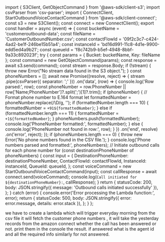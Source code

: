 import { S3Client, GetObjectCommand } from '@aws-sdk/client-s3';
import csvParser from 'csv-parser';
import { ConnectClient, StartOutboundVoiceContactCommand } from '@aws-sdk/client-connect';
const s3 = new S3Client();
const connect = new ConnectClient();
export const handler = async (event) => {
 const bucketName = 'customeroutbound-data';
 const fileName = 'CustomerOutboundNumber.csv';
 const contactFlowId = '09f2c3c7-c424-4ad2-be1f-246be15b51a4';
 const instanceId = 'bd16d991-11c8-4d1e-9900-edd5ed4a9b21';
 const queueId = 'f8c742b9-b5ef-4948-8bbf-9a33c892023f';
 try {
   const params = { Bucket: bucketName, Key: fileName };
   const command = new GetObjectCommand(params);
   const response = await s3.send(command);
   const stream = response.Body;
   if (!stream) {
     throw new Error("No stream data found in the S3 object.");
   }
   const phoneNumbers = [];
   await new Promise((resolve, reject) => {
     stream
       .pipe(csvParser({ separator: ';' })) 
       .on('data', (row) => {
         console.log('Row parsed:', row);
         const phoneNumber = row.PhoneNumber || row['Name;PhoneNumber']?.split(';')[1]?.trim();
         if (phoneNumber) {
           // Format phone number to E.164 format
           let formattedNumber = phoneNumber.replace(/\D/g, ''); 
           if (formattedNumber.length === 10) {
             formattedNumber = `+91${formattedNumber}`; 
           } else if (formattedNumber.length === 11) {
             formattedNumber = `+1${formattedNumber}`; 
           }
           phoneNumbers.push(formattedNumber);
           console.log('PhoneNumber formatted:', formattedNumber);
         } else {
           console.log('PhoneNumber not found in row:', row);
         }
       })
       .on('end', resolve)
       .on('error', reject);
   });
   if (phoneNumbers.length === 0) {
     throw new Error('No phone numbers found in the CSV file.');
   }
   console.log('Phone numbers parsed and formatted:', phoneNumbers);
   // Initiate outbound calls for each phone number
   for (const destinationPhoneNumber of phoneNumbers) {
     const input = {
       DestinationPhoneNumber: destinationPhoneNumber,
       ContactFlowId: contactFlowId,
       InstanceId: instanceId,
       QueueId: queueId,
     };
     const voiceCommand = new StartOutboundVoiceContactCommand(input);
     const callResponse = await connect.send(voiceCommand);
     console.log(`Call initiated for ${destinationPhoneNumber}:`, callResponse);
   }
   return {
     statusCode: 200,
     body: JSON.stringify({ message: 'Outbound calls initiated successfully' }),
   };
 } catch (error) {
   console.error('Error processing the Lambda function:', error);
   return {
     statusCode: 500,
     body: JSON.stringify({ error: error.message, details: error.stack }),
   };
 }
};


we have to create a lambda which will trigger everyday morning from the csv file it will fetch the customer phone numbers , it will take the yesterday records from the amazon connect whether the call has been answered or not. print them in the console the result. if answered what is the agent id and all the required info similarly for not answered.
